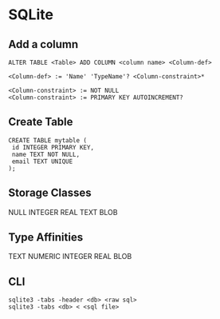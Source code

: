 # SQLite

## Add a column

```
ALTER TABLE <Table> ADD COLUMN <column name> <Column-def>

<Column-def> := 'Name' 'TypeName'? <Column-constraint>*

<Column-constraint> := NOT NULL
<Column-constraint> := PRIMARY KEY AUTOINCREMENT?
```

## Create Table

```
CREATE TABLE mytable (
 id INTEGER PRIMARY KEY,
 name TEXT NOT NULL,
 email TEXT UNIQUE
);
```

## Storage Classes

NULL
INTEGER
REAL
TEXT
BLOB

## Type Affinities

TEXT
NUMERIC
INTEGER
REAL
BLOB

## CLI

```
sqlite3 -tabs -header <db> <raw sql>
sqlite3 -tabs <db> < <sql file>
```
